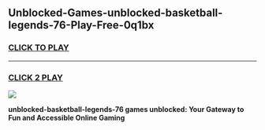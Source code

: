 
## Unblocked-Games-unblocked-basketball-legends-76-Play-Free-0q1bx
<h3>
<a href="https://premium76.site?title=unblocked-basketball-legends-76&ref=21A">CLICK TO PLAY</a></h3>
<hr>

<h3>
<a href="https://premium76.site?title=unblocked-basketball-legends-76&ref=21A">CLICK 2 PLAY</a>
  
</h3>

<a href="https://premium76.site?title=unblocked-basketball-legends-76&ref=21A"><img src="https://clearcache.store/games.png"></a>


**unblocked-basketball-legends-76 games unblocked: Your Gateway to Fun and Accessible Online Gaming**
